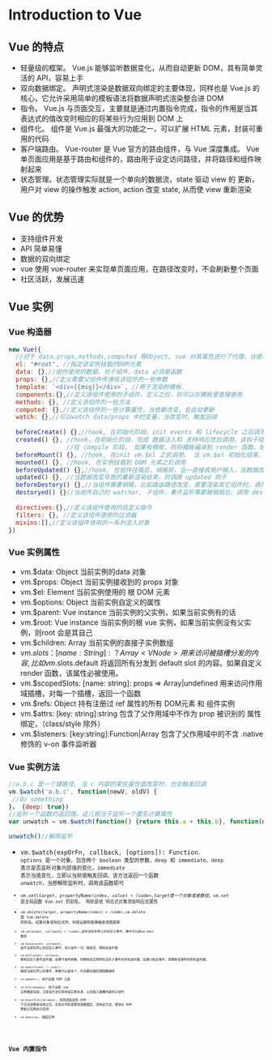 # Introduction to Vue

## Vue 的特点
  * 轻量级的框架。 Vue.js 能够监听数据变化，从而自动更新 DOM，具有简单灵活的 API，容易上手
  * 双向数据绑定。 声明式渲染是数据双向绑定的主要体现，同样也是 Vue.js 的核心，它允许采用简单的模板语法将数据声明式渲染整合进 DOM
  * 指令。 Vue.js 与页面交互，主要就是通过内置指令完成，指令的作用是当其表达式的值改变时相应的将某些行为应用到 DOM 上
  * 组件化。 组件是 Vue.js 最强大的功能之一，可以扩展 HTML 元素，封装可重用的代码
  * 客户端路由。 Vue-router 是 Vue 官方的路由组件，与 Vue 深度集成。 Vue 单页面应用是基于路由和组件的，路由用于设定访问路径，并将路径和组件映射起来
  * 状态管理。状态管理实际就是一个单向的数据流，state 驱动 view 的 更新，用户对 view 的操作触发 action, action 改变 state, 从而使 view 重新渲染

## Vue 的优势
  * 支持组件开发
  * API 简单易懂
  * 数据的双向绑定
  * vue 使用 vue-router 来实现单页面应用，在路径改变时，不会刷新整个页面
  * 社区活跃，发展迅速
    
## Vue 实例

### Vue 构造器
```js
new Vue({
  //对于 data,props,methods,computed 等Object, vue 对其属性进行了代理，当使用 vm.key 时，等价于 vm.$data.key
  el: "#root", //指定该实例挂载的DOM元素
  data: {},//组件使用的数据，对于组件，data 必须是函数
  props: {},//定义需要父组件传递给该组件的一些参数
  template: `<div>{{msg}}</div>`, //用于渲染的模板，
  components:{},//定义该组件使用的子组件，定义之后，则可以在模板里直接使用
  methods: {}, //定义该组件的一些方法
  computed: {},//定义该组件的一些计算属性，当依赖改变，会自动更新
  watch: {},//可以watch data/props 中的变量，当改变时，触发回调
  
  beforeCreate() {},//hook, 在初始化阶段，init events 和 lifecycle 之后调用
  created() {}, //hook，在初始化阶段，完成 数据注入和 支持响应性后调用。该钩子结束后，check 是否指定 el 属性，如果有，则开始进入compile 阶段，如果没有，则等执行 vm.$mount 时，进行compile
                //在 compile 阶段， 如果有模板，则将模板编译到 render 函数，如果没有，则将 el 的 outerHTML 作为模板进行编译
  beforeMount() {}, //hook, 在init vm.$el 之前调用。 当 vm.$el 初始化结束，并且将 el 的内容替换为 vm.$el 后，调用mounted
  mounted() {}, //hook, 在实例挂载到 DOM 元素之后调用
  beforeUpdated() {},//hook, 在组件挂载后，销毁前，会一直接收用户输入，当数据改变时，就调用 beforeUpdate
  updated() {}, //当数据改变导致的重新渲染结束，则调用 updated 钩子
  beforeDestory() {},//当组件需要销毁，比如路由路径改变，需要渲染其它组件时，调用 beforeDestory
  destoryed() {}//当组件自己的 watcher, 子组件，事件监听等都被销毁后，调用 destroyed
  
  directives:{},//定义该组件使用的自定义指令
  filters: {}, //定义该组件使用的过滤器
  mixins:[],//定义该组件使用的一系列混入对象
})
```
### Vue 实例属性
* vm.$data: Object 当前实例的data 对象
* vm.$props: Object 当前实例接收到的 props 对象
* vm.$el: Element 当前实例使用的 根 DOM 元素
* vm.$options: Object 当前实例自定义的属性
* vm.$parent: Vue instance 当前实例的父实例，如果当前实例有的话
* vm.$root: Vue instance 当前实例的根 vue 实例，如果当前实例没有父实例，则root 会是其自己
* vm.$children: Array<Vue instance> 当前实例的直接子实例数组
* vm.$slots： [name: String]: ？Array<VNode> 用来访问被插槽分发的内容, 比如 vm.$slots.default 将返回所有分发到 default slot 的内容。如果自定义 render 函数，该属性必被使用。
* vm.$scopedSlots: [name: string]: props => Array<VNode>|undefined 用来访问作用域插槽，对每一个插槽，返回一个函数
* vm.$refs: Object 持有注册过 ref 属性的所有 DOM元素 和 组件实例
* vm.$attrs: [key: string]:string 包含了父作用域中不作为 prop 被识别的 属性绑定，（class/style 除外）
* vm.$listeners: [key:string]:Function|Array<Function> 包含了父作用域中的不含 .native 修饰的 v-on 事件监听器

### Vue 实例方法
```js
//a.b.c 是一个键路径, 当 c 内部的某些属性值改变时，也会触发回调
vm.$watch('a.b.c', function(newV, oldV) {
 //do something
}， {deep: true})
//监听一个函数的返回值，这儿相当于监听一个匿名计算属性
var unwatch = vm.$watch(function() {return this.a + this.b}, function(newV, oldV){//do something})

unwatch()//解除监听
```
* <code>vm.$watch(expOrFn, callback, [options]): Function<code>. options 是一个对象，包含两个 boolean 类型的参数，deep 和 immediate。deep 表示是否监听对象内部值的变化，immediate 表示当值变化，立即以当前值触发回调。该方法返回一个函数 unwatch，当想解除监听时，调用该函数即可
* <code>vm.$set(target, propertyName/index, value)</code>, target 是一个对象或者数组，vm.$set 是全局函数 Vue.set 的别名。 用处是给 响应式对象添加响应式属性
* <code>vm.$delete(target, propertyName/index)</code>, vm.$delete 是 Vue.delete 的别名。如果对象是响应式的，则保证删除能够触发视图更新
* <code>vm.$on(event, callback)</code>, 监听当前实例上的自定义事件，事件可以由 vm.$emit 触发
* <code>vm.$once(event, callback)</code>, 监听当前实例上的自定义事件，但只监听一次，触发后，移除该监听器
* <code>vm.$off(event, callback)</code>, 移除自定义事件监听器。如果不提供参数，则移除该实例所有自定义事件的所有监听器，如果只指定事件，则删除该事件的所有监听器。
* <code>vm.$emit(event, [..args])</code>, 触发当前实例上的事件，参数可以是多个，并且都会被回调函数捕获
* <code>vm.$mount()</code>, 用于挂载 DOM 元素
* <code>vm.$forceUpdate</code>, 用于迫使 vue 实例重新渲染，注意该方法仅影响该实例本身，以及插入插槽内容的子组件
* <code>vm.$nextTick(callback)</code>, 将回调延迟到 DOM 下次渲染更新完成之后。比如在代码里更改某数据后，调用该方法，使得在 DOM 更新之后再执行回调
* <code>vm.$destroy</code>, 销毁实例


### Vue 内置指令
